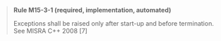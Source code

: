 > **Rule M15-3-1 (required, implementation, automated)**
>
> Exceptions shall be raised only after start-up and before termination.
> See MISRA C++ 2008 [7]
